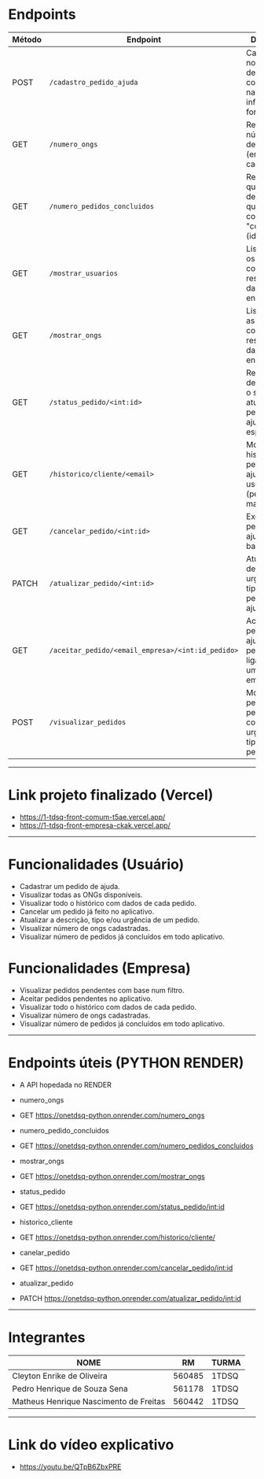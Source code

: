 # Endpoints

| Método | Endpoint                                          | Descrição                                                                |
| ------ | ------------------------------------------------- | ------------------------------------------------------------------------ |
| POST   | `/cadastro_pedido_ajuda`                          | Cadastra um novo pedido de ajuda com base nas informações fornecidas.    |
| GET    | `/numero_ongs`                                    | Retorna o número total de ONGs (empresas) cadastradas.                   |
| GET    | `/numero_pedidos_concluidos`                      | Retorna a quantidade de pedidos que estão com status "concluído" (id 3). |
| GET    | `/mostrar_usuarios`                               | Lista todos os usuários com seus respectivos dados e endereços.          |
| GET    | `/mostrar_ongs`                                   | Lista todas as ONGs com seus respectivos dados e endereços.              |
| GET    | `/status_pedido/<int:id>`                         | Retorna a descrição e o status atual de um pedido de ajuda específico.   |
| GET    | `/historico/cliente/<email>`                      | Mostra o histórico de pedidos de ajuda de um usuário (pelo e-mail).      |
| GET    | `/cancelar_pedido/<int:id>`                       | Exclui um pedido de ajuda com base no `id`.                              |
| PATCH  | `/atualizar_pedido/<int:id>`                      | Atualiza a descrição, urgência ou tipo de um pedido de ajuda.            |
| GET    | `/aceitar_pedido/<email_empresa>/<int:id_pedido>` | Aceita um pedido de ajuda pendente, o ligando a uma empresa.             |
| POST   | `/visualizar_pedidos`                             | Mostra os pedidos pendentes com filtro de urgência ou tipo de pedido     |

---

# Link projeto finalizado (Vercel)
- https://1-tdsq-front-comum-t5ae.vercel.app/
- https://1-tdsq-front-empresa-ckak.vercel.app/

---

# Funcionalidades (Usuário)
- Cadastrar um pedido de ajuda.
- Visualizar todas as ONGs disponíveis.
- Visualizar todo o histórico com dados de cada pedido.
- Cancelar um pedido já feito no aplicativo.
- Atualizar a descrição, tipo e/ou urgência de um pedido.
- Visualizar número de ongs cadastradas.
- Visualizar número de pedidos já concluídos em todo aplicativo.

# Funcionalidades (Empresa)
- Visualizar pedidos pendentes com base num filtro.
- Aceitar pedidos pendentes no aplicativo.
- Visualizar todo o histórico com dados de cada pedido.
- Visualizar número de ongs cadastradas.
- Visualizar número de pedidos já concluídos em todo aplicativo.
 
---

# Endpoints úteis (PYTHON RENDER)

* A API hopedada no RENDER

* numero_ongs
* GET https://onetdsq-python.onrender.com/numero_ongs

* numero_pedido_concluidos
* GET https://onetdsq-python.onrender.com/numero_pedidos_concluidos

* mostrar_ongs
* GET https://onetdsq-python.onrender.com/mostrar_ongs

* status_pedido
* GET https://onetdsq-python.onrender.com/status_pedido/<int:id>

* historico_cliente
* GET https://onetdsq-python.onrender.com/historico/cliente/<email>

* canelar_pedido
* GET https://onetdsq-python.onrender.com/cancelar_pedido/<int:id>

* atualizar_pedido
* PATCH https://onetdsq-python.onrender.com/atualizar_pedido/<int:id>

---

# Integrantes
| NOME                                   | RM     | TURMA |
| -------------------------------------- | ------ | ----- |
| Cleyton Enrike de Oliveira             | 560485 | 1TDSQ |
| Pedro Henrique de Souza Sena           | 561178 | 1TDSQ |
| Matheus Henrique Nascimento de Freitas | 560442 | 1TDSQ |

---

# Link do vídeo explicativo
- https://youtu.be/QTpB6ZbxPRE